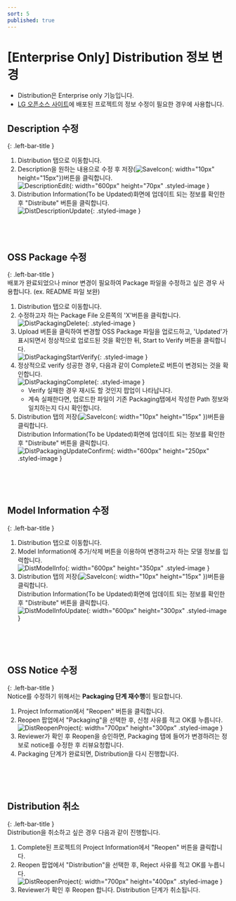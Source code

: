 ```yaml
---
sort: 5
published: true
---
```


# [Enterprise Only] Distribution 정보 변경
- Distribution은 Enterprise only 기능입니다.  
- [LG 오픈소스 사이트](http://opensource.lge.com/)에 배포된 프로젝트의 정보 수정이 필요한 경우에 사용합니다.  

## Description 수정  
{: .left-bar-title }  
1. Distribution 탭으로 이동합니다.    
2. Description을 원하는 내용으로 수정 후 저장(![SaveIcon](../../images/common/information_view_button/floppy-disk-solid.png){: width="10px" height="15px"})버튼을 클릭합니다.  
   ![DescriptionEdit](../../images/project/distribution/dist_description.png){: width="600px" height="70px" .styled-image }  
3. Distribution Information(To be Updated)화면에 업데이트 되는 정보를 확인한 후 "Distribute" 버튼을 클릭합니다.  
   ![DistDescriptionUpdate](../../images/project/distribution/dist_description_update.png){: .styled-image }  
<br><br><br>  

## OSS Package 수정
{: .left-bar-title }  
배포가 완료되었으나 minor 변경이 필요하여 Package 파일을 수정하고 싶은 경우 사용합니다. (ex. README 파일 보완)  
1. Distribution 탭으로 이동합니다.
2. 수정하고자 하는 Package File 오른쪽의 'X'버튼을 클릭합니다.  
   ![DistPackagingDelete](../../images/project/distribution/dist_packaging_delete.png){: .styled-image }  
3. Upload 버튼을 클릭하여 변경할 OSS Package 파일을 업로드하고, 'Updated'가 표시되면서 정상적으로 업로드된 것을 확인한 뒤, Start to Verify 버튼을 클릭합니다.  
   ![DistPackagingStartVerify](../../images/project/distribution/dist_packaging_start_verify.png){: .styled-image }  
4. 정상적으로 verify 성공한 경우, 다음과 같이 Complete로 버튼이 변경되는 것을 확인합니다.   
   ![DistPackagingComplete](../../images/project/distribution/dist_packaging_complete.png){: .styled-image }  
   - Verify 실패한 경우 재시도 할 것인지 팝업이 나타납니다.  
   - 계속 실패한다면, 업로드한 파일이 기존 Packaging탭에서 작성한 Path 정보와 일치하는지 다시 확인합니다.  
5.  Distribution 탭의 저장(![SaveIcon](../../images/common/information_view_button/floppy-disk-solid.png){: width="10px" height="15px" })버튼을 클릭합니다.  
   Distribution Information(To be Updated)화면에 업데이트 되는 정보를 확인한 후 "Distribute" 버튼을 클릭합니다.  
   ![DistPackagingUpdateConfirm](../../images/project/distribution/dist_packaging_update.png){: width="600px" height="250px" .styled-image }  

<br><br><br>  

## Model Information 수정  
{: .left-bar-title }  
1. Distribution 탭으로 이동합니다.  
2. Model Information에 추가/삭제 버튼을 이용하여 변경하고자 하는 모델 정보를 입력합니다.  
   ![DistModelInfo](../../images/project/distribution/dist_model_info.png){: width="600px" height="350px" .styled-image }  
3. Distribution 탭의 저장(![SaveIcon](../../images/common/information_view_button/floppy-disk-solid.png){: width="10px" height="15px" })버튼을 클릭합니다.  
   Distribution Information(To be Updated)화면에 업데이트 되는 정보를 확인한 후 "Distribute" 버튼을 클릭합니다.  
   ![DistModelInfoUpdate](../../images/project/distribution/dist_model_info_update.png){: width="600px" height="300px" .styled-image }  
   
<br><br><br>  

## OSS Notice 수정  
{: .left-bar-title }  
Notice를 수정하기 위해서는 **Packaging 단계 재수행**이 필요합니다.  
1. Project Information에서 "Reopen" 버튼을 클릭합니다.  
2. Reopen 팝업에서 "Packaging"을 선택한 후, 신청 사유를 적고 OK를 누릅니다.  
   ![DistReopenProject](../../images/project/distribution/dist_info_reopen.png){: width="700px" height="300px" .styled-image }  
3. Reviewer가 확인 후 Reopen을 승인하면, Packaging 탭에 들어가 변경하려는 정보로 notice를 수정한 후 리뷰요청합니다.  
4. Packaging 단계가 완료되면, Distribution을 다시 진행합니다.  

<br><br><br>  


## Distribution 취소  
{: .left-bar-title }  
Distribution을 취소하고 싶은 경우 다음과 같이 진행합니다.  
1. Complete된 프로젝트의 Project Information에서 "Reopen" 버튼을 클릭합니다.  
2. Reopen 팝업에서 "Distribution"을 선택한 후, Reject 사유를 적고 OK를 누릅니다.  
   ![DistReopenProject](../../images/project/distribution/dist_complete_prj_reopen.png){: width="700px" height="400px" .styled-image }
3. Reviewer가 확인 후 Reopen 합니다. Distribution 단계가 취소됩니다.

